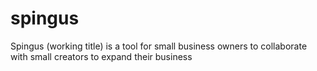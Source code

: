 # spingus
Spingus (working title) is a tool for small business owners to collaborate with small creators to expand their business
